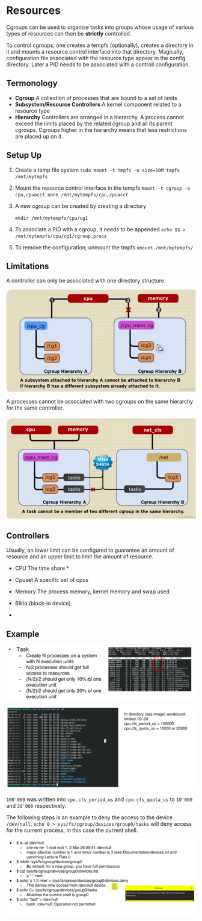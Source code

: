 # Resources

Cgroups can be used to organise tasks into groups whose usage of various types of resources can then be **strictly** controlled.

To control cgroups, one creates a tempfs (optionally), creates a directory in it and mounts a resource control interface into that directory. Magically, configuration file associated with the resource type appear in the config directory. Later a PID needs to be associated with a controll configuration.

## Termonology

* **Cgroup**
  A collection of processes that are bound to a set of limits
* **Subsystem/Resource Controllers**
  A kernel component related to a resource type
* **Hierarchy**
  Controllers are arranged in a hierarchy. A process cannot exceed the limits placed by the related cgroup and all its parent cgroups.  Cgroups higher in the hierarchy means that less restrictions are placed up on it.

## Setup Up

1. Create a temp file system
   `sudo mount -t tmpfs -o size=10M tmpfs /mnt/mytmpfs`

2. Mount the resource control interface in the tempfs
   `mount -t cgroup -o cpu,cpuacct none /mnt/mytempfs/cpu,cpuacct`

3. A new cgroup can be created by creating a directory

   `mkdir /mnt/mytempfs/cpu/cg1`

4. To associate a PID with a cgroup, it needs to be appended
   `echo $$ > /mnt/mytempfs/cpu/cg1/cgroup.procs`

5. To remove the configuration, unmount the tmpfs
   `umount /mnt/mytempfs/`

## Limitations

A controller can only be associated with one directory structure.

![image-20230331085219052](res/Resources/image-20230331085219052.png)

A processes cannot be associated with two cgroups on the same hierarchy for the same controller.

![image-20230331085228376](res/Resources/image-20230331085228376.png)

## Controllers

Usually, an lower limit can be configured to guarantee an amount of resource and an upper limit to limit the amount of resource.

* CPU
  The time share
  * 
* Cpuset
  A specific set of cpus
* Memory
  The process memory, kernel memory and swap used
* Blkio (block-io device)
  
* 

## Example

![image-20230331090903870](res/Resources/image-20230331090903870.png)

![image-20230331090923391](res/Resources/image-20230331090923391.png)

`100'000` was written into `cpu.cfs_period_us`  and `cpu.cfs_quota_us` to `10'000` and `20'000` respectively.

The following steps is an example to deny the access to the device `/dev/null`. `echo 0 > sys/fs/cgroup/devices/group0/tasks` will deny access for the current process, in this case the current shell.

![image-20230331091525890](res/Resources/image-20230331091525890.png)